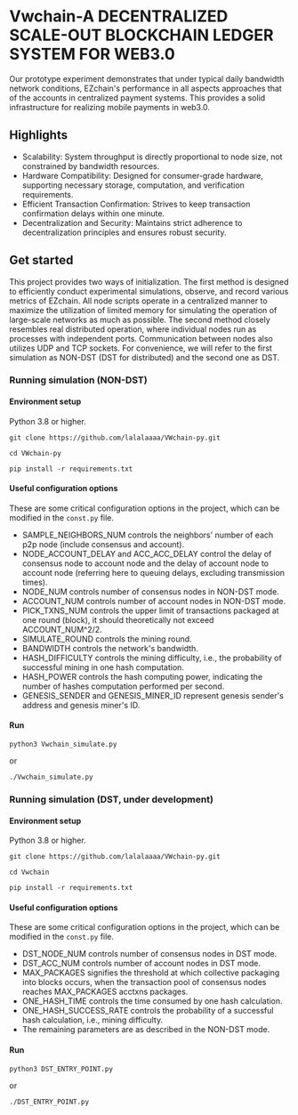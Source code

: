# Vwchain-A DECENTRALIZED SCALE-OUT BLOCKCHAIN LEDGER SYSTEM FOR WEB3.0

Our prototype experiment demonstrates that under typical daily bandwidth network conditions, EZchain's performance in all aspects approaches that of the accounts in centralized payment systems. This provides a solid infrastructure for realizing mobile payments in web3.0.

## Highlights

* Scalability: System throughput is directly proportional to node size, not constrained by bandwidth resources.
* Hardware Compatibility: Designed for consumer-grade hardware, supporting necessary storage, computation, and verification requirements.
* Efficient Transaction Confirmation: Strives to keep transaction confirmation delays within one minute.
* Decentralization and Security: Maintains strict adherence to decentralization principles and ensures robust security​​.

## Get started

This project provides two ways of initialization. The first method is designed to efficiently conduct experimental simulations, observe, and record various metrics of EZchain. All node scripts operate in a centralized manner to maximize the utilization of limited memory for simulating the operation of large-scale networks as much as possible. The second method closely resembles real distributed operation, where individual nodes run as processes with independent ports. Communication between nodes also utilizes UDP and TCP sockets. For convenience, we will refer to the first simulation as NON-DST (DST for distributed) and the second one as DST.

### Running simulation (NON-DST)

#### Environment setup

Python 3.8 or higher.

```
git clone https://github.com/lalalaaaa/VWchain-py.git

cd VWchain-py

pip install -r requirements.txt
```

#### Useful configuration options

These are some critical configuration options in the project, which can be modified in the `const.py` file.

* SAMPLE_NEIGHBORS_NUM controls the neighbors' number of each p2p node (include consensus and account).
* NODE_ACCOUNT_DELAY and ACC_ACC_DELAY control the delay of consensus node to account node and the delay of account node to account node (referring here to queuing delays, excluding transmission times).
* NODE_NUM controls number of consensus nodes in NON-DST mode.
* ACCOUNT_NUM controls number of account nodes in NON-DST mode.
* PICK_TXNS_NUM controls the upper limit of transactions packaged at one round (block), it should theoretically not exceed ACCOUNT_NUM^2/2.
* SIMULATE_ROUND controls the mining round.
* BANDWIDTH controls the network's bandwidth.
* HASH_DIFFICULTY controls the mining difficulty, i.e., the probability of successful mining in one hash computation.
* HASH_POWER controls the hash computing power, indicating the number of hashes computation performed per second.
* GENESIS_SENDER and GENESIS_MINER_ID represent genesis sender's address and genesis miner's ID.

#### Run

```
python3 Vwchain_simulate.py
```

or

```
./Vwchain_simulate.py
```

### Running simulation (DST, under development)

#### Environment setup

Python 3.8 or higher.

```
git clone https://github.com/lalalaaaa/VWchain-py.git

cd Vwchain

pip install -r requirements.txt
```

#### Useful configuration options

These are some critical configuration options in the project, which can be modified in the `const.py` file.

* DST_NODE_NUM controls number of consensus nodes in DST mode.
* DST_ACC_NUM controls number of account nodes in DST mode.
* MAX_PACKAGES signifies the threshold at which collective packaging into blocks occurs, when the transaction pool of consensus nodes reaches MAX_PACKAGES acctxns packages.
* ONE_HASH_TIME controls the time consumed by one hash calculation.
* ONE_HASH_SUCCESS_RATE controls the probability of a successful hash calculation, i.e., mining difficulty.
* The remaining parameters are as described in the NON-DST mode.

#### Run

```
python3 DST_ENTRY_POINT.py
```

or

```
./DST_ENTRY_POINT.py
```
